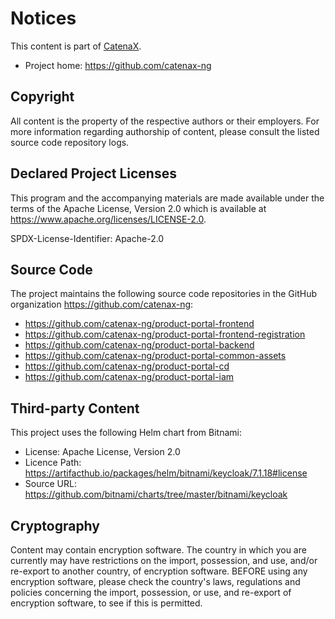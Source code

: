 # Notices

This content is part of [CatenaX](https://catena-x.net).

* Project home: https://github.com/catenax-ng

## Copyright

All content is the property of the respective authors or their employers. For
more information regarding authorship of content, please consult the listed
source code repository logs.

## Declared Project Licenses

This program and the accompanying materials are made available under the terms
of the Apache License, Version 2.0 which is available at
https://www.apache.org/licenses/LICENSE-2.0.

SPDX-License-Identifier: Apache-2.0

## Source Code

The project maintains the following source code repositories in the GitHub organization https://github.com/catenax-ng:

* https://github.com/catenax-ng/product-portal-frontend
* https://github.com/catenax-ng/product-portal-frontend-registration
* https://github.com/catenax-ng/product-portal-backend
* https://github.com/catenax-ng/product-portal-common-assets
* https://github.com/catenax-ng/product-portal-cd
* https://github.com/catenax-ng/product-portal-iam


## Third-party Content

This project uses the following Helm chart from Bitnami:

* License: Apache License, Version 2.0
* Licence Path: https://artifacthub.io/packages/helm/bitnami/keycloak/7.1.18#license
* Source URL: https://github.com/bitnami/charts/tree/master/bitnami/keycloak

## Cryptography

Content may contain encryption software. The country in which you are currently
may have restrictions on the import, possession, and use, and/or re-export to
another country, of encryption software. BEFORE using any encryption software,
please check the country's laws, regulations and policies concerning the import,
possession, or use, and re-export of encryption software, to see if this is
permitted.
